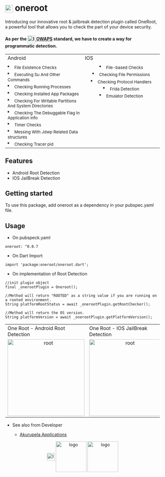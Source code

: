 # <img src="https://mas.owasp.org/assets/logo_circle.png" width="25px" alt="logo" align="center"> oneroot

Introducing our innovative root & jailbreak detection plugin called OneRoot, a powerful tool that allows you to check the part of your device security.
#### As per the [<img src="https://mas.owasp.org/assets/logo_circle.png" width="25px" alt="logo" align="center"> OWAPS](https://mas.owasp.org) standard, we have to create a way for programmatic detection.

<table>
  <tr>
    <td>Android</td>
    <td>IOS</td>
  </tr>
  <tr>
    <td width="30%" style="text-align: left;" align="left" valign="top">
      <li> <sub>File Existence Checks</sub></li>
      <li> <sub>Executing Su And Other Commands</sub></li>
      <li> <sub>Checking Running Processes</sub></li>
      <li> <sub>Checking Installed App Packages</sub></li>
      <li> <sub>Checking For Writable Partitions And System Directories</sub></li>
      <li> <sub>Checking The Debuggable Flag In Application info</sub></li>
      <li> <sub>Timer Checks</sub></li>
      <li> <sub>Messing With Jdwp Related Data structures</sub></li>
      <li> <sub>Checking Tracer pid</sub></li>
    </td>
    <td width="30%" style="text-align: center;" align="left" valign="top">
       <li> <sub>File-based Checks</sub></li>
       <li> <sub>Checking File Permissions</sub></li>
       <li> <sub>Checking Protocol Handlers</sub></li>
       <li> <sub>Frida Detection</sub></li>
       <li> <sub>Emulator Detection</sub></li>
    </td>
  </tr>
 </table>

## Features

- Android Root Detection
- IOS JailBreak Detection


## Getting started

To use this package, add oneroot as a dependency in your pubspec.yaml file.

## Usage

- On pubspeck.yaml

```
oneroot: ^0.0.7
```

- On Dart Import

```
import 'package:oneroot/oneroot.dart';
```

- On implementation of Root Detection

```
//init plugin object
final _onerootPlugin = Oneroot();

//Method will return "ROOTED" as a string value if you are running on a rooted environment.
String platformRootStatus = await _onerootPlugin.getRootChecker();

//Method will return the OS version.
String platformVersion = await _onerootPlugin.getPlatformVersion();
```

<table>
  <tr>
    <td>One Root - Android Root Detection</td>
    <td>One Root - IOS JailBreak Detection</td>
  </tr>
  <tr>
    <td width="30%" style="text-align: center;" align="left" valign="top"><img src="https://github.com/udithperera-dev/oneroot/raw/d27a4354c1438602856b2acf6a2e210e19b56cf5/on_android.png" alt="root" style="width:250px;"/></td>
    <td width="30%" style="text-align: center;" align="left" valign="top"><img src="https://github.com/udithperera-dev/oneroot/blob/6906a0aa1e419ee47af21061ffc39546f643be31/on_ios.png" alt="root" style="width:250px;"/></td>
  </tr>
 </table>

- See also from Developer

  - [Akurupela Applications](https://akurupela.com)

<p align="center">
      <img src="https://www.akurupela.com/assets/images/images_info/ap_logo.png" width="25px" alt="logo" align="center">
      <img src="https://storage.googleapis.com/cms-storage-bucket/6a07d8a62f4308d2b854.svg" width="100px" alt="logo" align="center">
      <img src="https://pub.dev/static/hash-tihrt5d6/img/pub-dev-logo.svg" width="100px" alt="logo" align="center">
</p>
